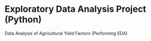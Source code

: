 # Exploratory Data Analysis Project (Python)
Data Analysis of Agricultural Yield Factors​ (Performing EDA)
